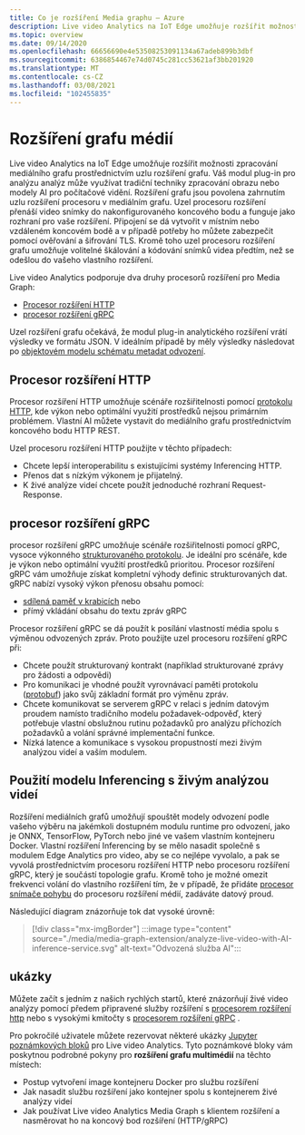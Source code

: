 ```yaml
---
title: Co je rozšíření Media graphu – Azure
description: Live video Analytics na IoT Edge umožňuje rozšířit možnosti zpracování mediálního grafu prostřednictvím uzlu rozšíření grafu.
ms.topic: overview
ms.date: 09/14/2020
ms.openlocfilehash: 66656690e4e53508253091134a67adeb899b3dbf
ms.sourcegitcommit: 6386854467e74d0745c281cc53621af3bb201920
ms.translationtype: MT
ms.contentlocale: cs-CZ
ms.lasthandoff: 03/08/2021
ms.locfileid: "102455835"
---
```

# <a name="media-graph-extension"></a>Rozšíření grafu médií

Live video Analytics na IoT Edge umožňuje rozšířit možnosti zpracování mediálního grafu prostřednictvím uzlu rozšíření grafu. Váš modul plug-in pro analýzu analýz může využívat tradiční techniky zpracování obrazu nebo modely AI pro počítačové vidění. Rozšíření grafu jsou povolena zahrnutím uzlu rozšíření procesoru v mediálním grafu. Uzel procesoru rozšíření přenáší video snímky do nakonfigurovaného koncového bodu a funguje jako rozhraní pro vaše rozšíření. Připojení se dá vytvořit v místním nebo vzdáleném koncovém bodě a v případě potřeby ho můžete zabezpečit pomocí ověřování a šifrování TLS. Kromě toho uzel procesoru rozšíření grafu umožňuje volitelné škálování a kódování snímků videa předtím, než se odešlou do vašeho vlastního rozšíření. 

Live video Analytics podporuje dva druhy procesorů rozšíření pro Media Graph:

* [Procesor rozšíření HTTP](media-graph-concept.md#http-extension-processor)
* [procesor rozšíření gRPC](media-graph-concept.md#grpc-extension-processor)

Uzel rozšíření grafu očekává, že modul plug-in analytického rozšíření vrátí výsledky ve formátu JSON. V ideálním případě by měly výsledky následovat po [objektovém modelu schématu metadat odvození](/azure/media-services/live-video-analytics-edge/inference-metadata-schema).

## <a name="http-extension-processor"></a>Procesor rozšíření HTTP

Procesor rozšíření HTTP umožňuje scénáře rozšiřitelnosti pomocí [protokolu HTTP](/azure/media-services/live-video-analytics-edge/http-extension-protocol), kde výkon nebo optimální využití prostředků nejsou primárním problémem. Vlastní AI můžete vystavit do mediálního grafu prostřednictvím koncového bodu HTTP REST. 

Uzel procesoru rozšíření HTTP použijte v těchto případech:

* Chcete lepší interoperabilitu s existujícími systémy Inferencing HTTP.
* Přenos dat s nízkým výkonem je přijatelný.
* K živé analýze videí chcete použít jednoduché rozhraní Request-Response.

## <a name="grpc-extension-processor"></a>procesor rozšíření gRPC

procesor rozšíření gRPC umožňuje scénáře rozšiřitelnosti pomocí gRPC, vysoce výkonného [strukturovaného protokolu](/azure/media-services/live-video-analytics-edge/grpc-extension-protocol). Je ideální pro scénáře, kde je výkon nebo optimální využití prostředků prioritou. Procesor rozšíření gRPC vám umožňuje získat kompletní výhody definic strukturovaných dat. gRPC nabízí vysoký výkon přenosu obsahu pomocí:

* [sdílená paměť v krabicích](https://en.wikipedia.org/wiki/Shared_memory) nebo 
* přímý vkládání obsahu do textu zpráv gRPC 

Procesor rozšíření gRPC se dá použít k posílání vlastností média spolu s výměnou odvozených zpráv.
Proto použijte uzel procesoru rozšíření gRPC při:

* Chcete použít strukturovaný kontrakt (například strukturované zprávy pro žádosti a odpovědi)
* Pro komunikaci je vhodné použít vyrovnávací paměti protokolu ([protobuf](https://developers.google.com/protocol-buffers)) jako svůj základní formát pro výměnu zpráv.
* Chcete komunikovat se serverem gRPC v relaci s jedním datovým proudem namísto tradičního modelu požadavek-odpověď, který potřebuje vlastní obslužnou rutinu požadavků pro analýzu příchozích požadavků a volání správné implementační funkce. 
* Nízká latence a komunikace s vysokou propustností mezi živým analýzou videí a vaším modulem.

## <a name="use-your-inferencing-model-with-live-video-analytics"></a>Použití modelu Inferencing s živým analýzou videí

Rozšíření mediálních grafů umožňují spouštět modely odvození podle vašeho výběru na jakémkoli dostupném modulu runtime pro odvození, jako je ONNX, TensorFlow, PyTorch nebo jiné ve vašem vlastním kontejneru Docker. Vlastní rozšíření Inferencing by se mělo nasadit společně s modulem Edge Analytics pro video, aby se co nejlépe vyvolalo, a pak se vyvolá prostřednictvím procesoru rozšíření HTTP nebo procesoru rozšíření gRPC, který je součástí topologie grafu. Kromě toho je možné omezit frekvenci volání do vlastního rozšíření tím, že v případě, že přidáte [procesor snímače pohybu](media-graph-concept.md#motion-detection-processor) do procesoru rozšíření médií, zadáváte datový proud.

Následující diagram znázorňuje tok dat vysoké úrovně:

> [!div class="mx-imgBorder"]
> :::image type="content" source="./media/media-graph-extension/analyze-live-video-with-AI-inference-service.svg" alt-text="Odvozená služba AI":::

## <a name="samples"></a>ukázky

Můžete začít s jedním z našich rychlých startů, které znázorňují živé video analýzy pomocí předem připravené služby rozšíření s [procesorem rozšíření http](/azure/media-services/live-video-analytics-edge/use-your-model-quickstart?pivots=programming-language-csharp) nebo s vysokými kmitočty s [procesorem rozšíření gRPC](/azure/media-services/live-video-analytics-edge/analyze-live-video-use-your-grpc-model-quickstart?pivots=programming-language-csharp) .

Pro pokročilé uživatele můžete rezervovat některé ukázky [Jupyter poznámkových bloků](https://github.com/Azure/live-video-analytics/blob/master/utilities/video-analysis/notebooks/readme.md) pro Live video Analytics. Tyto poznámkové bloky vám poskytnou podrobné pokyny pro **rozšíření grafu multimédií** na těchto místech:

* Postup vytvoření image kontejneru Docker pro službu rozšíření
* Jak nasadit službu rozšíření jako kontejner spolu s kontejnerem živé analýzy videí
* Jak používat Live video Analytics Media Graph s klientem rozšíření a nasměrovat ho na koncový bod rozšíření (HTTP/gRPC)
